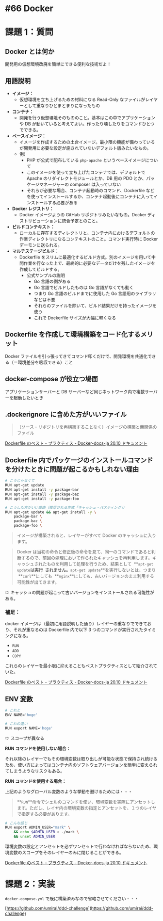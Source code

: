 # #66 Docker

# 課題 1：質問

## Docker とは何か

開発用の仮想環境改廃を簡単にできる便利な技術だよ！

## 用語説明

- **イメージ：**
  - 仮想環境を立ち上げるための材料になる Read-Only なファイルがレイヤーとして重なりひとまとまりになったもの
- **コンテナ：**
  - 開発を行う仮想環境そのもののこと。基本はこの中でアプリケーションや DB が動いていると考えてよい。作ったり壊したりをコマンドひとつでできる。
- **ベースイメージ：**
  - イメージを作成するための土台イメージ。最小限の機能が備わっているが開発用に必要な設定が施されていないデフォルト版みたいなもの。
  - 例）
    - PHP が公式で配布している `php-apache` というベースイメージについて
    - このイメージを使って立ち上げたコンテナでは、デフォルトで Apache のリダイレクトモジュールとか、DB 用の PDO とか、パッケージマネージャーの composer は入っていない
    - それらが必要な場合、コンテナ起動時のコマンド、Dockerfile などを使ってインストールするか、コンテナ起動後にコンテナに入ってインストールする必要がある
- **Docker レジストリ：**
  - Docker イメージようの GitHub リポジトリみたいなもの。Docker ディストリビューションに統合予定とのこと。
- **ビルドコンテキスト：**
  - ローカルに存在するディレクトリと、コンテナ内におけるデフォルトの作業ディレクトリになるコンテキストのこと。コマンド実行時に Docker デーモンに送られる。
- **マルチステージビルド：**
  - Dockerfile をスリムに最適化するビルド方式。別のイメージを用いて中間作業を行なった上で、最終的に必要なデータだけを残したイメージを作成してビルドする。
    - 公式サンプルの説明
      - Go 言語の例がある
      - Go 言語でビルドしたものは Go 言語がなくても動く
      - つまり Go 言語のビルドまでに使用した Go 言語用のライブラリなどは不要
      - それらのファイルを除いて、ビルド結果だけを持ったイメージを使う
      - これで Dockerfile サイズが大幅に軽くなる

## Dockerfile を作成して環境構築をコード化するメリット

Docker ファイルを引っ張ってきてコマンド叩くだけで、開発環境を共通化できる（＝環境差分を吸収できる）こと

## docker-compose が役立つ場面

アプリケーションサーバーと DB サーバーなど同じネットワーク内で複数サーバーを起動したいとき

## .dockerignore に含めた方がいいファイル

> （ソース・リポジトリを再構築することなく）イメージの構築と無関係のファイル

[Dockerfile のベスト・プラクティス - Docker-docs-ja 20.10 ドキュメント](https://docs.docker.jp/develop/develop-images/dockerfile_best-practices.html#dockerignore)

## Dockerfile 内でパッケージのインストールコマンドを分けたときに問題が起こるかもしれない理由

```bash
# こうじゃなくて
RUN apt-get update
RUN apt-get install -y package-bar
RUN apt-get install -y package-baz
RUN apt-get install -y package-foo

# こうした方がいい理由（推奨される方式「キャッシュ・バスティング」）
RUN apt-get update && apt-get install -y \
    package-bar \
    package-baz \
    package-foo \
```

> イメージが構築されると、レイヤーがすべて Docker のキャッシュに入ります。

> Docker は当初の命令と修正後の命令を見て、同一のコマンドであると判断するので、前回の処理において作られたキャッシュを再利用します。キャッシュされたものを利用して処理を行うため、結果として  **`apt-get update`**は実行  **されません**。**`apt-get update`**を実行しないとは、つまり  **`curl`**にしても  **`nginx`**にしても、古いバージョンのまま利用する可能性が出てきます。

⇨ キャッシュの問題が起こって古いバージョンをインストールされる可能性がある。

### 補足：

docker イメージは（最初に用語説明した通り）レイヤーの重なりでできており、それが重なるのは Dockerfile 内で以下 3 つのコマンドが実行されたタイミングになる。

- `RUN`
- `ADD`
- `COPY`

これらのレイヤーを最小限に抑えることもベストプラクティスとして紹介されていた。

[Dockerfile のベスト・プラクティス - Docker-docs-ja 20.10 ドキュメント](https://docs.docker.jp/develop/develop-images/dockerfile_best-practices.html#run)

## ENV 変数

```bash
# これと
ENV NAME='hoge'

# これの違い
RUN export NAME='hoge'
```

⇨ スコープが異なる

**RUN コマンドを使用しない場合：**

それ以降のレイヤーでもその環境変数は取り出しが可能な状態で保持され続けるため、使い方によってはコンテナ内のソフトウェアバージョンを簡単に変えられてしまうようなリスクもある。

**RUN コマンドを使用する場合：**

上記のようなグローバル変数のような挙動を避けるためには・・・

> **`RUN`**命令でシェルのコマンドを使い、環境変数を実際にアンセットします。ただし、レイヤ内の環境変数の指定とアンセットを、１つのレイヤで指定する必要があります。

```bash
# こんな感じ
RUN export ADMIN_USER="mark" \
    && echo $ADMIN_USER > ./mark \
    && unset ADMIN_USER
```

環境変数の設定とアンセットを必ずワンセットで行わなければならないため、環境変数のスコープをそのレイヤーのみに閉じることができる。

[Dockerfile のベスト・プラクティス - Docker-docs-ja 20.10 ドキュメント](https://docs.docker.jp/develop/develop-images/dockerfile_best-practices.html#env)

# 課題 2：実装

`docker-compose.yml` で既に構築済みなので省略させてください・・・

[https://github.com/umirai/ddd-challenge](https://github.com/umirai/ddd-challenge)
